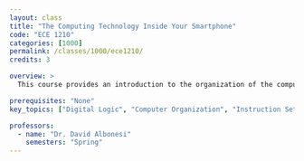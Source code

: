 ```yaml
---
layout: class
title: "The Computing Technology Inside Your Smartphone"
code: "ECE 1210"
categories: [1000]
permalink: /classes/1000/ece1210/
credits: 3

overview: >
  This course provides an introduction to the organization of the computer system found within devices used in everyday living, such as smartphones and tablets. It builds from the bottom up, beginning with bits to digital logic, computer organization, instruction sets, assembly language, and then the connection to high-level languages.

prerequisites: "None"
key_topics: ["Digital Logic", "Computer Organization", "Instruction Sets", "Assembly Language"]

professors:
  - name: "Dr. David Albonesi"
    semesters: "Spring"
---
```

